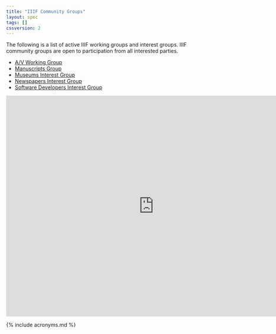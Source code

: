 ```yaml
---
title: "IIIF Community Groups"
layout: spec
tags: []
cssversion: 2
---
```


The following is a list of active IIIF working groups and interest groups. IIIF community groups are open to participation from all interested parties.

  * [A/V Working Group][av]
  * [Manuscripts Group][manuscripts]
  * [Museums Interest Group][museums]
  * [Newspapers Interest Group][newspapers]
  * [Software Developers Interest Group][software]

[av]: av "IIIF A/V Working Group"
[manuscripts]: manuscripts "IIIF Manuscripts Group"
[museums]: museums "IIIF Museums Interest Group"
[newspapers]: newspapers "IIIF Newspapers Interest Group"
[software]: software "Software Developers Interest Group"

<iframe src="https://calendar.google.com/calendar/embed?title=IIIF%20Community%20Calendar%20%28Eastern%20Time%29&amp;showPrint=0&amp;height=600&amp;wkst=1&amp;bgcolor=%23ffffff&amp;src=1hnm5h86n94ore0vnoo188ter8%40group.calendar.google.com&amp;color=%23865A5A&amp;ctz=America%2FNew_York" style="border-width:0; overflow:hidden; border: none;" width="800" height="600"></iframe>

{% include acronyms.md %}
